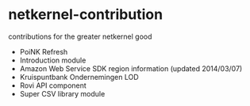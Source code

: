 netkernel-contribution
======================

contributions for the greater netkernel good


* PoiNK Refresh
* Introduction module
* Amazon Web Service SDK region information (updated 2014/03/07)
* Kruispuntbank Ondernemingen LOD
* Rovi API component
* Super CSV library module
